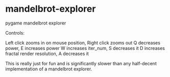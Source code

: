# mandelbrot-explorer
pygame mandelbrot explorer

Controls:

Left click zooms in on mouse position, Right click zooms out
Q decreases power, E increases power
W increases iter_num, S decreases it
D increases fractal render resolution, A decreases it

This is really just for fun and is significantly slower than any half-decent implementation of a mandelbrot explorer.
